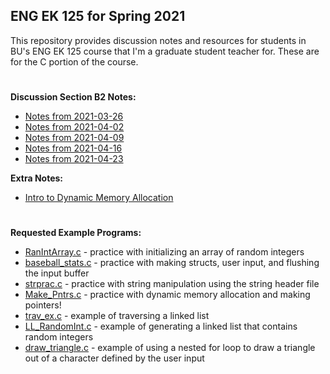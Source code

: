 ## ENG EK 125 for Spring 2021  
This repository provides discussion notes and resources for students in BU's ENG EK 125 course that I'm a graduate student teacher for. These are for the C portion of the course.

#
**Discussion Section B2 Notes:**
- [Notes from 2021-03-26](https://github.com/leahgaeta/C-References/raw/master/Spring21Material/Discussion%209.pdf)
- [Notes from 2021-04-02](https://github.com/leahgaeta/C-References/raw/master/Spring21Material/Discussion%2010.pdf)
- [Notes from 2021-04-09](https://github.com/leahgaeta/C-References/raw/master/Spring21Material/Discussion%2011.pdf)
- [Notes from 2021-04-16](https://github.com/leahgaeta/C-References/raw/master/Spring21Material/Discussion%2012.pdf)
- [Notes from 2021-04-23](https://github.com/leahgaeta/C-References/raw/master/Spring21Material/Discussion%2013.pdf)

**Extra Notes:**
- [Intro to Dynamic Memory Allocation](https://github.com/leahgaeta/C-References/raw/master/Spring21Material/Into%20to%20Dynamic%20Memory%20Allocation.pdf)

#
**Requested Example Programs:**
- [RanIntArray.c](https://raw.githubusercontent.com/leahgaeta/C-References/master/RanIntArray.c) - practice with initializing an array of random integers
- [baseball_stats.c](https://raw.githubusercontent.com/leahgaeta/C-References/master/baseball_stats.c) - practice with making structs, user input, and flushing the input buffer
- [strprac.c](https://raw.githubusercontent.com/leahgaeta/C-References/master/strprac.c) - practice with string manipulation using the string header file
- [Make_Pntrs.c](https://raw.githubusercontent.com/leahgaeta/C-References/master/Make_Pntrs.c) - practice with dynamic memory allocation and making pointers!
- [trav_ex.c](https://raw.githubusercontent.com/leahgaeta/C-References/master/trav_ex.c) - example of traversing a linked list
- [LL_RandomInt.c](https://raw.githubusercontent.com/leahgaeta/C-References/master/LL_RandomInt.c) - example of generating a linked list that contains random integers
- [draw_triangle.c](https://raw.githubusercontent.com/leahgaeta/C-References/master/draw_triangle.c) - example of using a nested for loop to draw a triangle out of a character defined by the user input
